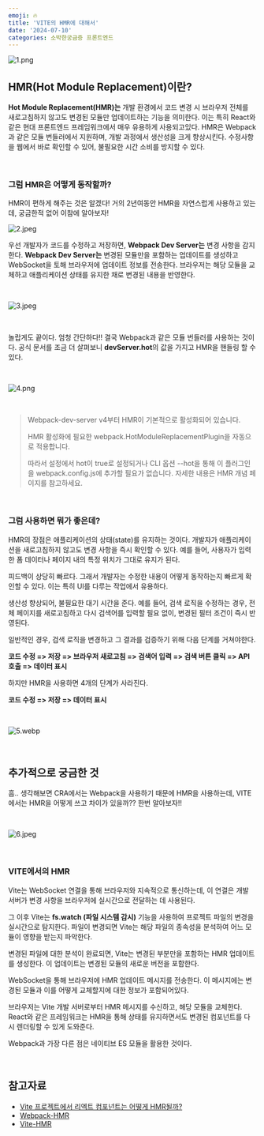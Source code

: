 ```yaml
---
emoji: 🔥
title: 'VITE의 HMR에 대해서'
date: '2024-07-10'
categories: 소박한궁금증 프론트엔드
---
```


![1.png](1.png)

## HMR(Hot Module Replacement)이란?

**Hot Module Replacement(HMR)는** 개발 환경에서 코드 변경 시 브라우저 전체를 새로고침하지 않고도 변경된 모듈만 업데이트하는 기능을 의미한다. 이는 특히 React와 같은 현대 프론트엔드 프레임워크에서 매우 유용하게 사용되고있다. HMR은 Webpack과 같은 모듈 번들러에서 지원하며, 개발 과정에서 생산성을 크게 향상시킨다. 수정사항을 웹에서 바로 확인할 수 있어, 불필요한 시간 소비를 방지할 수 있다.

<br>

### 그럼 HMR은 어떻게 동작할까?

HMR이 편하게 해주는 것은 알겠다! 거의 2년여동안 HMR을 자연스럽게 사용하고 있는데, 궁금한적 없어 이참에 알아보자!

![2.jpeg](2.jpeg)

우선 개발자가 코드를 수정하고 저장하면, **Webpack Dev Server는** 변경 사항을 감지한다. **Webpack Dev Server는** 변경된 모듈만을 포함하는 업데이트를 생성하고 WebSocket을 토해 브라우저에 업데이트 정보를 전송한다. 브라우저는 해당 모듈을 교체하고 애플리케이션 상태를 유지한 채로 변경된 내용을 반영한다.

<br>

![3.jpeg](3.jpeg)

<br>

놀랍게도 끝이다. 엄청 간단하다!! 결국 Webpack과 같은 모듈 번들러를 사용하는 것이다. 공식 문서를 조금 더 살펴보니 **devServer.hot**의 값을 가지고 HMR을 핸들링 할 수 있다.

<br>

![4.png](4.png)

<br>

> Webpack-dev-server v4부터 HMR이 기본적으로 활성화되어 있습니다.
>
> HMR 활성화에 필요한 webpack.HotModuleReplacementPlugin을 자동으로 적용합니다.
>
> 따라서 설정에서 hot이 true로 설정되거나 CLI 옵션 --hot을 통해 이 플러그인을 webpack.config.js에 추가할 필요가 없습니다. 자세한 내용은 HMR 개념 페이지를 참고하세요.

<br>

### 그럼 사용하면 뭐가 좋은데?

HMR의 장점은 애플리케이션의 상태(state)를 유지하는 것이다. 개발자가 애플리케이션을 새로고침하지 않고도 변경 사항을 즉시 확인할 수 있다. 예를 들어, 사용자가 입력한 폼 데이터나 페이지 내의 특정 위치가 그대로 유지가 된다.

피드백이 상당히 빠르다. 그래서 개발자는 수정한 내용이 어떻게 동작하는지 빠르게 확인할 수 있다. 이는 특히 UI를 다루는 작업에서 유용하다.

생산성 향상되어, 불필요한 대기 시간을 준다. 예를 들어, 검색 로직을 수정하는 경우, 전체 페이지를 새로고침하고 다시 검색어를 입력할 필요 없이, 변경된 필터 조건이 즉시 반영된다.

일반적인 경우, 검색 로직을 변경하고 그 결과를 검증하기 위해 다음 단계를 거쳐야한다.

**코드 수정 => 저장 => 브라우저 새로고침 => 검색어 입력 => 검색 버튼 클릭 => API 호출 => 데이터 표시**

하지만 HMR을 사용하면 4개의 단계가 사라진다.

**코드 수정 => 저장 => 데이터 표시**

<br>

![5.webp](5.webp)

<br>

## 추가적으로 궁금한 것

흠.. 생각해보면 CRA에서는 Webpack을 사용하기 때문에 HMR을 사용하는데, VITE에서는 HMR을 어떻게 쓰고 차이가 있을까?? 한번 알아보자!!

<br>

![6.jpeg](6.jpeg)

<br>

### VITE에서의 HMR

Vite는 WebSocket 연결을 통해 브라우저와 지속적으로 통신하는데, 이 연결은 개발 서버가 변경 사항을 브라우저에 실시간으로 전달하는 데 사용된다.

그 이후 Vite는 **fs.watch (파일 시스템 감시)** 기능을 사용하여 프로젝트 파일의 변경을 실시간으로 탐지한다. 파일이 변경되면 Vite는 해당 파일의 종속성을 분석하여 어느 모듈이 영향을 받는지 파악한다.

변경된 파일에 대한 분석이 완료되면, Vite는 변경된 부분만을 포함하는 HMR 업데이트를 생성한다. 이 업데이트는 변경된 모듈의 새로운 버전을 포함한다.

WebSocket을 통해 브라우저에 HMR 업데이트 메시지를 전송한다. 이 메시지에는 변경된 모듈과 이를 어떻게 교체할지에 대한 정보가 포함되어있다.

브라우저는 Vite 개발 서버로부터 HMR 메시지를 수신하고, 해당 모듈을 교체한다. React와 같은 프레임워크는 HMR을 통해 상태를 유지하면서도 변경된 컴포넌트를 다시 렌더링할 수 있게 도와준다.

Webpack과 가장 다른 점은 네이티브 ES 모듈을 활용한 것이다.

<br>

## 참고자료

- [Vite 프로젝트에서 리엑트 컴포넌트는 어떻게 HMR될까?](!https://velog.io/@woohm402/vite-react-hmr)
- [Webpack-HMR](https://webpack.kr/guides/hot-module-replacement/#enabling-hmr)
- [Vite-HMR](https://ko.vitejs.dev/guide/api-hmr.html#hmr-api)

```toc

```
